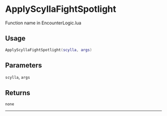 # ApplyScyllaFightSpotlight
Function name in EncounterLogic.lua
## Usage
```lua
ApplyScyllaFightSpotlight(scylla, args)
```
## Parameters
`scylla`, `args`
## Returns
`none`

---